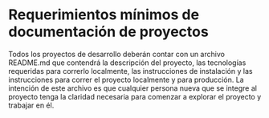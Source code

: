 # Requerimientos mínimos de documentación de proyectos

Todos los proyectos de desarrollo deberán contar con un archivo README.md que contendrá la descripción del proyecto, las tecnologías requeridas para correrlo localmente, las instrucciones de instalación y las instrucciones para correr el proyecto localmente y para producción. La intención de este archivo es que cualquier persona nueva que se integre al proyecto tenga la claridad necesaria para comenzar a explorar el proyecto y trabajar en él.